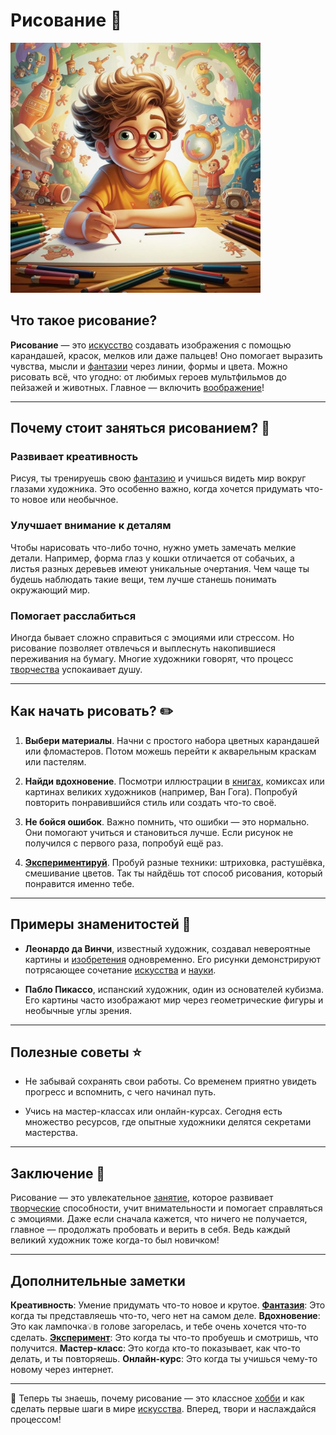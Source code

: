 # **Рисование** 🎨

<img src="../../../../WORK/entertainment/hobbies/джэпэги/рисование.jpeg" width="400" height="400" />

## Что такое рисование?

**Рисование** — это [искусство](хобби.md) создавать изображения с помощью карандашей, красок, мелков или даже пальцев! Оно помогает выразить чувства, мысли и [фантазии](творческие.md) через линии, формы и цвета. Можно рисовать всё, что угодно: от любимых героев мультфильмов до пейзажей и животных. Главное — включить [воображение](творческие.md)!

---

## Почему стоит заняться рисованием? 🌟

### Развивает креативность

Рисуя, ты тренируешь свою [фантазию](творческие.md) и учишься видеть мир вокруг глазами художника. Это особенно важно, когда хочется придумать что-то новое или необычное.

### Улучшает внимание к деталям

Чтобы нарисовать что-либо точно, нужно уметь замечать мелкие детали. Например, форма глаз у кошки отличается от собачьих, а листья разных деревьев имеют уникальные очертания. Чем чаще ты будешь наблюдать такие вещи, тем лучше станешь понимать окружающий мир.

### Помогает расслабиться

Иногда бывает сложно справиться с эмоциями или стрессом. Но рисование позволяет отвлечься и выплеснуть накопившиеся переживания на бумагу. Многие художники говорят, что процесс [творчества](творческие.md) успокаивает душу.

---

## Как начать рисовать? ✏️

1. **Выбери материалы**. Начни с простого набора цветных карандашей или фломастеров. Потом можешь перейти к акварельным краскам или пастелям.

2. **Найди вдохновение**. Посмотри иллюстрации в [книгах](чтение.md), комиксах или картинах великих художников (например, Ван Гога). Попробуй повторить понравившийся стиль или создать что-то своё.

3. **Не бойся ошибок**. Важно помнить, что ошибки — это нормально. Они помогают учиться и становиться лучше. Если рисунок не получился с первого раза, попробуй ещё раз.

4. **[Экспериментируй](научные_эксперименты.md)**. Пробуй разные техники: штриховка, растушёвка, смешивание цветов. Так ты найдёшь тот способ рисования, который понравится именно тебе.

---

## Примеры знаменитостей 🌈

- **Леонардо да Винчи**, известный художник, создавал невероятные картины и [изобретения](конструирование.md) одновременно. Его рисунки демонстрируют потрясающее сочетание [искусства](хобби.md) и [науки](научные_эксперименты.md).

- **Пабло Пикассо**, испанский художник, один из основателей кубизма. Его картины часто изображают мир через геометрические фигуры и необычные углы зрения.

---

## Полезные советы ⭐

- Не забывай сохранять свои работы. Со временем приятно увидеть прогресс и вспомнить, с чего начинал путь.

- Учись на мастер-классах или онлайн-курсах. Сегодня есть множество ресурсов, где опытные художники делятся секретами мастерства.

---

## Заключение 🔗

Рисование — это увлекательное [занятие](хобби.md), которое развивает [творческие](творческие.md) способности, учит внимательности и помогает справляться с эмоциями. Даже если сначала кажется, что ничего не получается, главное — продолжать пробовать и верить в себя. Ведь каждый великий художник тоже когда-то был новичком!

---

## Дополнительные заметки

**Креативность**: Умение придумать что-то новое и крутое.
**[Фантазия](творческие.md)**: Это когда ты представляешь что-то, чего нет на самом деле.
**Вдохновение**: Это как лампочка💡в голове загорелась, и тебе очень хочется что-то сделать.
**[Эксперимент](интеллектуальные.md)**: Это когда ты что-то пробуешь и смотришь, что получится.
**Мастер-класс**: Это когда кто-то показывает, как что-то делать, и ты повторяешь.
**Онлайн-курс**: Это когда ты учишься чему-то новому через интернет.

---

💫 Теперь ты знаешь, почему рисование — это классное [хобби](хобби.md) и как сделать первые шаги в мире [искусства](хобби.md). Вперед, твори и наслаждайся процессом!
